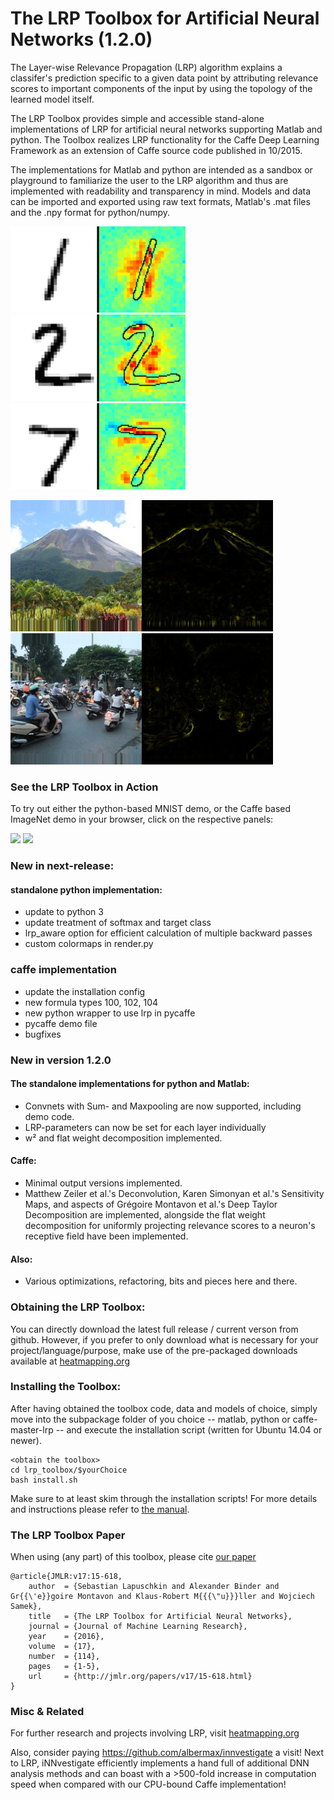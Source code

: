 # The LRP Toolbox for Artificial Neural Networks (1.2.0)

The Layer-wise Relevance Propagation (LRP) algorithm explains a classifer's prediction
specific  to  a  given  data  point  by  attributing
relevance scores to  important  components
of  the  input  by  using  the  topology  of  the  learned  model  itself.

The LRP Toolbox provides simple and accessible stand-alone implementations of LRP for artificial neural networks supporting Matlab and python. The Toolbox realizes LRP functionality for the Caffe Deep Learning Framework as an extension of Caffe source code published in 10/2015.

The  implementations  for  Matlab  and  python  are intended as a sandbox or playground to familiarize the user to the LRP algorithm and  thus are implemented with readability and transparency in mind.  Models and data can be imported and exported using raw text formats, Matlab's .mat files and the .npy format for python/numpy.

<img src="doc/images/1.png" width="280"><img src="doc/images/2.png" width="280"><img src="doc/images/7.png" width="280">

<img src="doc/images/volcano2.jpg" width="210"><img src="doc/images/volcano2_hm.jpg" width="210">
<img src="doc/images/scooter10.jpg" width="210"><img src="doc/images/scooter_10_hm.jpg" width="210">


### See the LRP Toolbox in Action
To try out either the python-based MNIST demo, or the Caffe based ImageNet demo in your browser, click on the respective panels:

[<img src="http://heatmapping.org/images/mnist.png" width=210>](http://heatmapping.org/mnist.html)
[<img src="http://heatmapping.org/images/caffe.png" width=210>](http://heatmapping.org/caffe.html)


### New in next-release:
#### standalone python implementation:
* update to python 3
* update treatment of softmax and target class
* lrp_aware option for efficient calculation of multiple backward passes
* custom colormaps in render.py

### caffe implementation
* update the installation config
* new formula types 100, 102, 104
* new python wrapper to use lrp in pycaffe
* pycaffe demo file
* bugfixes


### New in version 1.2.0
#### The standalone implementations for python and Matlab:
* Convnets with Sum- and Maxpooling are now supported, including demo code.
* LRP-parameters can now be set for each layer individually
* w² and flat weight decomposition implemented.



#### Caffe:
* Minimal output versions implemented.
* Matthew Zeiler et al.'s  Deconvolution, Karen Simonyan et al.'s Sensitivity Maps, and aspects of Grégoire Montavon et al.'s Deep Taylor Decomposition are implemented, alongside the flat weight decomposition for uniformly projecting relevance scores to a neuron's receptive field have been implemented.

#### Also:
* Various optimizations, refactoring, bits and pieces here and there.



### Obtaining the LRP Toolbox:
You can directly download the latest full release / current verson from github. However, if you prefer to only download what is necessary for your project/language/purpose, make use of the pre-packaged downloads available at [heatmapping.org](http://www.heatmapping.org/)


### Installing the Toolbox:

After having obtained the toolbox code, data and models of choice, simply move into the subpackage folder of you choice -- matlab, python or caffe-master-lrp -- and execute the installation script (written for Ubuntu 14.04 or newer). 

    <obtain the toolbox>
    cd lrp_toolbox/$yourChoice
    bash install.sh

Make sure to at least skim through the installation scripts! For more details and instructions please refer to [the manual](https://github.com/sebastian-lapuschkin/lrp_toolbox/blob/master/doc/manual/manual.pdf).

### The LRP Toolbox Paper

When using (any part) of this toolbox, please cite [our paper](http://jmlr.org/papers/volume17/15-618/15-618.pdf)

    @article{JMLR:v17:15-618,
        author  = {Sebastian Lapuschkin and Alexander Binder and Gr{{\'e}}goire Montavon and Klaus-Robert M{{{\"u}}}ller and Wojciech Samek},
        title   = {The LRP Toolbox for Artificial Neural Networks},
        journal = {Journal of Machine Learning Research},
        year    = {2016},
        volume  = {17},
        number  = {114},
        pages   = {1-5},
        url     = {http://jmlr.org/papers/v17/15-618.html}
    }


    
### Misc & Related

For further research and projects involving LRP, visit [heatmapping.org](http://heatmapping.org)

Also, consider paying https://github.com/albermax/innvestigate a visit! Next to LRP, iNNvestigate efficiently implements a hand full of additional DNN analysis methods and can boast with a >500-fold increase in computation speed when compared with our CPU-bound Caffe implementation! 

